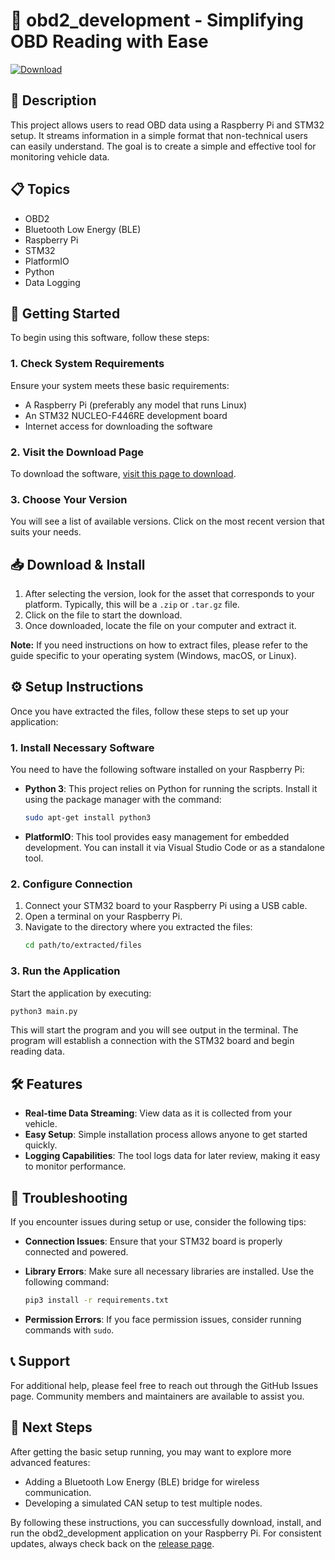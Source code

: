 # 🚗 obd2_development - Simplifying OBD Reading with Ease

[![Download](https://img.shields.io/badge/Download-v1.0-brightgreen)](https://github.com/yahyaadev/obd2_development/releases)

## 📜 Description
This project allows users to read OBD data using a Raspberry Pi and STM32 setup. It streams information in a simple format that non-technical users can easily understand. The goal is to create a simple and effective tool for monitoring vehicle data.

## 📋 Topics
- OBD2
- Bluetooth Low Energy (BLE)
- Raspberry Pi
- STM32
- PlatformIO
- Python
- Data Logging

## 🚀 Getting Started
To begin using this software, follow these steps:

### 1. Check System Requirements
Ensure your system meets these basic requirements:
- A Raspberry Pi (preferably any model that runs Linux)
- An STM32 NUCLEO-F446RE development board
- Internet access for downloading the software

### 2. Visit the Download Page
To download the software, [visit this page to download](https://github.com/yahyaadev/obd2_development/releases). 

### 3. Choose Your Version
You will see a list of available versions. Click on the most recent version that suits your needs. 

## 📥 Download & Install
1. After selecting the version, look for the asset that corresponds to your platform. Typically, this will be a `.zip` or `.tar.gz` file.
2. Click on the file to start the download.
3. Once downloaded, locate the file on your computer and extract it.

**Note:** If you need instructions on how to extract files, please refer to the guide specific to your operating system (Windows, macOS, or Linux).

## ⚙️ Setup Instructions
Once you have extracted the files, follow these steps to set up your application:

### 1. Install Necessary Software
You need to have the following software installed on your Raspberry Pi:
- **Python 3**: This project relies on Python for running the scripts. Install it using the package manager with the command:
  ```bash
  sudo apt-get install python3
  ```

- **PlatformIO**: This tool provides easy management for embedded development. You can install it via Visual Studio Code or as a standalone tool.

### 2. Configure Connection
1. Connect your STM32 board to your Raspberry Pi using a USB cable.
2. Open a terminal on your Raspberry Pi.
3. Navigate to the directory where you extracted the files:
   ```bash
   cd path/to/extracted/files
   ```

### 3. Run the Application
Start the application by executing:
```bash
python3 main.py
```
This will start the program and you will see output in the terminal. The program will establish a connection with the STM32 board and begin reading data.

## 🛠️ Features
- **Real-time Data Streaming**: View data as it is collected from your vehicle.
- **Easy Setup**: Simple installation process allows anyone to get started quickly.
- **Logging Capabilities**: The tool logs data for later review, making it easy to monitor performance.

## 🌟 Troubleshooting
If you encounter issues during setup or use, consider the following tips:

- **Connection Issues**: Ensure that your STM32 board is properly connected and powered.
- **Library Errors**: Make sure all necessary libraries are installed. Use the following command:
  ```bash
  pip3 install -r requirements.txt
  ```
  
- **Permission Errors**: If you face permission issues, consider running commands with `sudo`.

## 📞 Support
For additional help, please feel free to reach out through the GitHub Issues page. Community members and maintainers are available to assist you.

## 🔗 Next Steps
After getting the basic setup running, you may want to explore more advanced features:
- Adding a Bluetooth Low Energy (BLE) bridge for wireless communication.
- Developing a simulated CAN setup to test multiple nodes.

By following these instructions, you can successfully download, install, and run the obd2_development application on your Raspberry Pi. For consistent updates, always check back on the [release page](https://github.com/yahyaadev/obd2_development/releases).